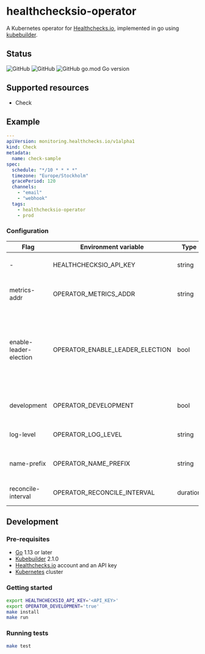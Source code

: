 # healthchecksio-operator

A Kubernetes operator for [Healthchecks.io](https://healthchecks.io/), implemented in go using [kubebuilder](https://kubebuilder.io/).

## Status

![GitHub](https://img.shields.io/badge/status-alpha-blue?style=for-the-badge)
![GitHub](https://img.shields.io/github/license/kristofferahl/healthchecksio-operator?style=for-the-badge)
![GitHub go.mod Go version](https://img.shields.io/github/go-mod/go-version/kristofferahl/healthchecksio-operator?style=for-the-badge)

## Supported resources
- Check

## Example
```yaml
---
apiVersion: monitoring.healthchecks.io/v1alpha1
kind: Check
metadata:
  name: check-sample
spec:
  schedule: "*/10 * * * *"
  timezone: "Europe/Stockholm"
  gracePeriod: 120
  channels:
    - "email"
    - "webhook"
  tags:
    - healthchecksio-operator
    - prod
```

### Configuration

| Flag                   | Environment variable            | Type     | Required | Description                                                                                                           |
|------------------------|---------------------------------|----------|----------|-----------------------------------------------------------------------------------------------------------------------|
| -                      | HEALTHCHECKSIO_API_KEY          | string   | true     | The healthchecks.io API Key.                                                                                          |
| metrics-addr           | OPERATOR_METRICS_ADDR           | string   | false    | The address the metric endpoint binds to.                                                                             |
| enable-leader-election | OPERATOR_ENABLE_LEADER_ELECTION | bool     | false    | Enable leader election for controller manager. Enabling this will ensure there is only one active controller manager. |
| development            | OPERATOR_DEVELOPMENT            | bool     | false    | Run the operator in development mode.                                                                                 |
| log-level              | OPERATOR_LOG_LEVEL              | string   | false    | The log level used by the operator.                                                                                   |
| name-prefix            | OPERATOR_NAME_PREFIX            | string   | false    | Prefix used to create unique resources across clusters.                                                               |
| reconcile-interval     | OPERATOR_RECONCILE_INTERVAL     | duration | false    | The interval for the reconcile loop.                                                                                  |


## Development

### Pre-requisites
- [Go](https://golang.org/) 1.13 or later
- [Kubebuilder](https://kubebuilder.io/) 2.1.0
- [Healthchecks.io](https://healthchecks.io/) account and an API key
- [Kubernetes](https://kubernetes.io/) cluster

### Getting started
```bash
export HEALTHCHECKSIO_API_KEY='<API_KEY>'
export OPERATOR_DEVELOPMENT='true'
make install
make run
```

### Running tests
```bash
make test
```
